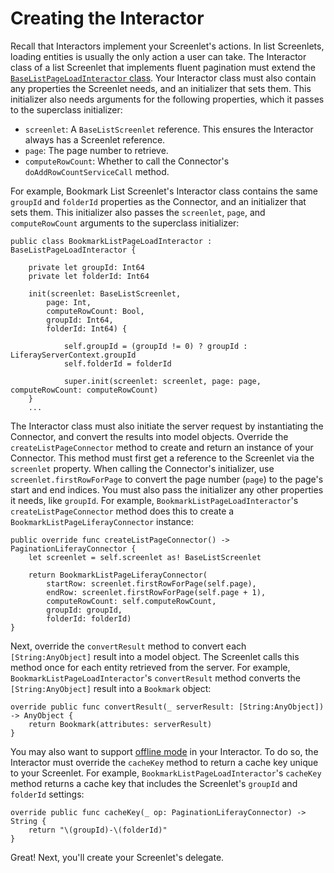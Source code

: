 # Creating the Interactor [](id=creating-the-interactor)

Recall that Interactors implement your Screenlet's actions. In list Screenlets, 
loading entities is usually the only action a user can take. The Interactor 
class of a list Screenlet that implements fluent pagination must extend the 
[`BaseListPageLoadInteractor` class](https://github.com/liferay/liferay-screens/blob/master/ios/Framework/Core/Base/BaseListScreenlet/BaseListPageLoadInteractor.swift). 
Your Interactor class must also contain any properties the Screenlet needs, and 
an initializer that sets them. This initializer also needs arguments for the 
following properties, which it passes to the superclass initializer: 

- `screenlet`: A `BaseListScreenlet` reference. This ensures the Interactor 
  always has a Screenlet reference. 
- `page`: The page number to retrieve. 
- `computeRowCount`: Whether to call the Connector's `doAddRowCountServiceCall` 
  method. 

For example, Bookmark List Screenlet's Interactor class contains the same 
`groupId` and `folderId` properties as the Connector, and an initializer that 
sets them. This initializer also passes the `screenlet`, `page`, and 
`computeRowCount` arguments to the superclass initializer: 

    public class BookmarkListPageLoadInteractor : BaseListPageLoadInteractor {

        private let groupId: Int64
        private let folderId: Int64

        init(screenlet: BaseListScreenlet,
            page: Int,
            computeRowCount: Bool,
            groupId: Int64,
            folderId: Int64) {

                self.groupId = (groupId != 0) ? groupId : LiferayServerContext.groupId
                self.folderId = folderId

                super.init(screenlet: screenlet, page: page, computeRowCount: computeRowCount)
        }
        ...

The Interactor class must also initiate the server request by instantiating the 
Connector, and convert the results into model objects. Override the 
`createListPageConnector` method to create and return an instance of your 
Connector. This method must first get a reference to the Screenlet via the 
`screenlet` property. When calling the Connector's initializer, use 
`screenlet.firstRowForPage` to convert the page number (`page`) to the page's 
start and end indices. You must also pass the initializer any other properties 
it needs, like `groupId`. For example, `BookmarkListPageLoadInteractor`'s 
`createListPageConnector` method does this to create a 
`BookmarkListPageLiferayConnector` instance: 

    public override func createListPageConnector() -> PaginationLiferayConnector {
        let screenlet = self.screenlet as! BaseListScreenlet

        return BookmarkListPageLiferayConnector(
            startRow: screenlet.firstRowForPage(self.page),
            endRow: screenlet.firstRowForPage(self.page + 1),
            computeRowCount: self.computeRowCount,
            groupId: groupId,
            folderId: folderId)
    }

Next, override the `convertResult` method to convert each `[String:AnyObject]` 
result into a model object. The Screenlet calls this method once for each entity 
retrieved from the server. For example, `BookmarkListPageLoadInteractor`'s 
`convertResult` method converts the `[String:AnyObject]` result into a 
`Bookmark` object: 

    override public func convertResult(_ serverResult: [String:AnyObject]) -> AnyObject {
        return Bookmark(attributes: serverResult)
    }

You may also want to support 
[offline mode](/develop/tutorials/-/knowledge_base/7-0/architecture-of-offline-mode-in-liferay-screens) 
in your Interactor. To do so, the Interactor must override the `cacheKey` method 
to return a cache key unique to your Screenlet. For example, 
`BookmarkListPageLoadInteractor`'s `cacheKey` method returns a cache key that 
includes the Screenlet's `groupId` and `folderId` settings: 

    override public func cacheKey(_ op: PaginationLiferayConnector) -> String {
        return "\(groupId)-\(folderId)"
    }

Great! Next, you'll create your Screenlet's delegate. 
